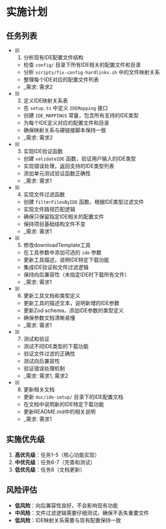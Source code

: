 # 实施计划

## 任务列表

- [x] 1. 分析现有IDE配置文件结构
  - 检查 `config/` 目录下所有IDE相关的配置文件和目录
  - 分析 `scripts/fix-config-hardlinks.sh` 中的文件映射关系
  - 整理每个IDE对应的配置文件列表
  - _需求: 需求2

- [x] 2. 定义IDE映射关系表
  - 在 `setup.ts` 中定义 `IDEMapping` 接口
  - 创建 `IDE_MAPPINGS` 常量，包含所有支持的IDE类型
  - 为每个IDE定义对应的配置文件和目录
  - 确保映射关系与硬链接脚本保持一致
  - _需求: 需求2

- [x] 3. 实现IDE验证函数
  - 创建 `validateIDE` 函数，验证用户输入的IDE类型
  - 实现错误处理，返回支持的IDE类型列表
  - 添加单元测试验证函数正确性
  - _需求: 需求1

- [x] 4. 实现文件过滤函数
  - 创建 `filterFilesByIDE` 函数，根据IDE类型过滤文件
  - 实现文件路径匹配逻辑
  - 确保只保留指定IDE相关的配置文件
  - 保持项目基础结构文件不变
  - _需求: 需求1

- [x] 5. 修改downloadTemplate工具
  - 在工具参数中添加可选的 `ide` 参数
  - 更新工具描述，说明IDE特定下载功能
  - 集成IDE验证和文件过滤逻辑
  - 保持向后兼容性（未指定IDE时下载所有文件）
  - _需求: 需求1

- [x] 6. 更新工具文档和类型定义
  - 更新工具的描述文本，说明新增的IDE参数
  - 更新Zod schema，添加IDE参数的类型定义
  - 确保参数文档清晰易懂
  - _需求: 需求1

- [x] 7. 测试和验证
  - 测试不同IDE类型的下载功能
  - 验证文件过滤的正确性
  - 测试向后兼容性
  - 验证错误处理机制
  - _需求: 需求1, 需求2

- [x] 8. 更新相关文档
  - 更新 `doc/ide-setup/` 目录下的IDE配置文档
  - 在文档中说明新的IDE特定下载功能
  - 更新README.md中的相关说明
  - _需求: 需求1

## 实施优先级

1. **高优先级**：任务1-5（核心功能实现）
2. **中优先级**：任务6-7（完善和测试）
3. **低优先级**：任务8（文档更新）

## 风险评估

- **低风险**：向后兼容性良好，不会影响现有功能
- **中风险**：文件过滤逻辑需要仔细测试，确保不丢失重要文件
- **低风险**：IDE映射关系需要与现有配置保持一致 